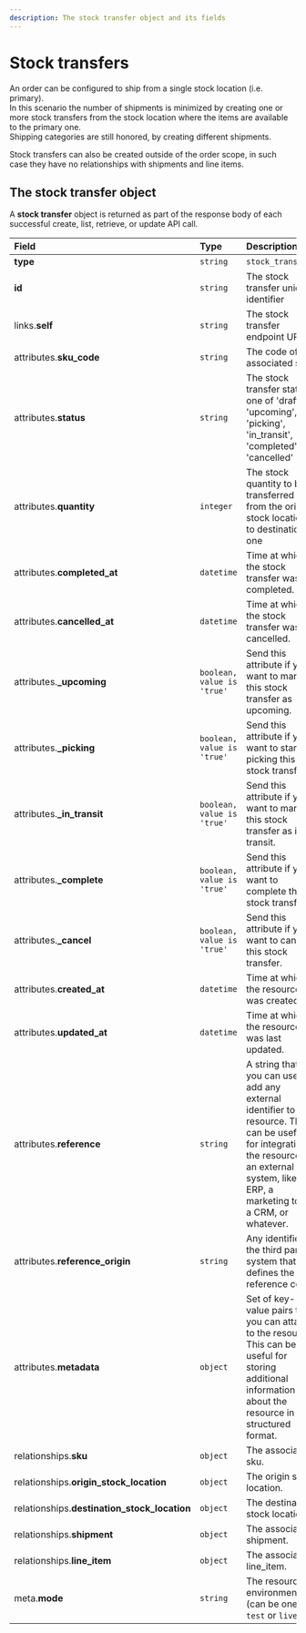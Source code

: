 ```yaml
---
description: The stock transfer object and its fields
---
```


# Stock transfers

An order can be configured to ship from a single stock location \(i.e. primary\).  
In this scenario the number of shipments is minimized by creating one or more stock transfers from the stock location where the items are available to the primary one.  
Shipping categories are still honored, by creating different shipments.

Stock transfers can also be created outside of the order scope, in such case they have no relationships with shipments and line items.

## The stock transfer object

A **stock transfer** object is returned as part of the response body of each successful create, list, retrieve, or update API call.

| Field | Type | Description |
| :--- | :--- | :--- |
| **type** | `string` | `stock_transfers` |
| **id** | `string` | The stock transfer unique identifier |
| links.**self** | `string` | The stock transfer endpoint URL |
| attributes.**sku\_code** | `string` | The code of the associated sku. |
| attributes.**status** | `string` | The stock transfer status, one of 'draft', 'upcoming', 'picking', 'in\_transit', 'completed', or 'cancelled' |
| attributes.**quantity** | `integer` | The stock quantity to be transferred from the origin stock location to destination one |
| attributes.**completed\_at** | `datetime` | Time at which the stock transfer was completed. |
| attributes.**cancelled\_at** | `datetime` | Time at which the stock transfer was cancelled. |
| attributes.**\_upcoming** | `boolean, value is 'true'` | Send this attribute if you want to mark this stock transfer as upcoming. |
| attributes.**\_picking** | `boolean, value is 'true'` | Send this attribute if you want to start picking this stock transfer. |
| attributes.**\_in\_transit** | `boolean, value is 'true'` | Send this attribute if you want to mark this stock transfer as in transit. |
| attributes.**\_complete** | `boolean, value is 'true'` | Send this attribute if you want to complete this stock transfer. |
| attributes.**\_cancel** | `boolean, value is 'true'` | Send this attribute if you want to cancel this stock transfer. |
| attributes.**created\_at** | `datetime` | Time at which the resource was created. |
| attributes.**updated\_at** | `datetime` | Time at which the resource was last updated. |
| attributes.**reference** | `string` | A string that you can use to add any external identifier to the resource. This can be useful for integrating the resource to an external system, like an ERP, a marketing tool, a CRM, or whatever. |
| attributes.**reference\_origin** | `string` | Any identifier of the third party system that defines the reference code |
| attributes.**metadata** | `object` | Set of key-value pairs that you can attach to the resource. This can be useful for storing additional information about the resource in a structured format. |
| relationships.**sku** | `object` | The associated sku. |
| relationships.**origin\_stock\_location** | `object` | The origin stock location. |
| relationships.**destination\_stock\_location** | `object` | The destination stock location. |
| relationships.**shipment** | `object` | The associated shipment. |
| relationships.**line\_item** | `object` | The associated line\_item. |
| meta.**mode** | `string` | The resource environment \(can be one of `test` or `live`\) |

